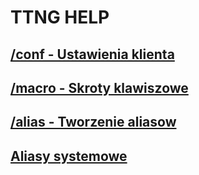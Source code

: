 # TTNG HELP

## [/conf - Ustawienia klienta](conf.md)
## [/macro - Skroty klawiszowe](macro.md)
## [/alias - Tworzenie aliasow](alias.md)
## [Aliasy systemowe](system.md)

